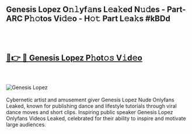 <h2>Genesis Lopez O𝚗𝚕yf𝚊ns L𝚎a𝚔ed N𝚞𝚍es - Part-ARC P𝚑𝚘tos Vi𝚍𝚎o - H𝚘𝚝 Part L𝚎a𝚔s #kBDd</h2>
<br>
<br>
<h2><a href="https://sinosizo.online/live/video.php?q=genesis-lopez">🔗👉 🔴 Genesis Lopez P𝚑ot𝚘𝚜 V𝚒d𝚎o</a></h2>
<br>
<br>
<a href="https://sinosizo.online/live/video.php?q=genesis-lopez" rel="nofollow" data-target="animated-image.originalLink"><img src="https://i.imgur.com/0qMVB7G.gif" alt="Genesis Lopez" style="max-width: 100%; display: inline-block;" data-target="animated-image.originalImage"></a>
</div>
<br>
<br>
Cybernetic artist and amusement giver Genesis Lopez Nude Onlyfans Leaked, known for publishing dance and lifestyle tutorials through viral dance moves and short clips. Inspiring public speaker Genesis Lopez Onlyfans Videos Leaked, celebrated for their ability to inspire and motivate large audiences.  
<br>